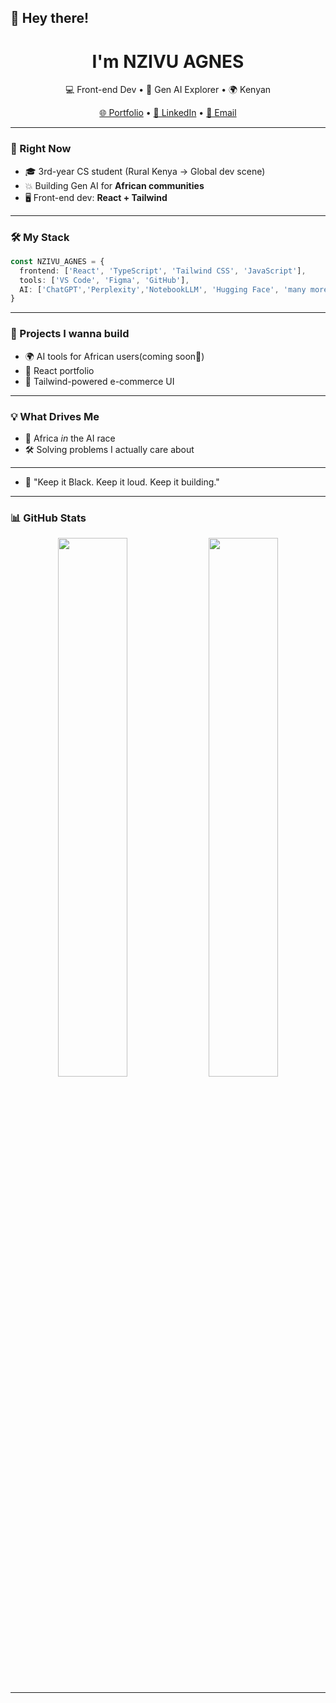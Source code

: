 ## 👋 Hey there!

<h1 align="center">I'm NZIVU AGNES</h1>
<p align="center">💻 Front-end Dev • 🤖 Gen AI Explorer • 🌍 Kenyan</p>

<p align="center">
  <a href="https://github.com/Spyd3r05">🌐 Portfolio</a> • 
  <a href="https://www.linkedin.com/in/nzivuagnes/">💼 LinkedIn</a> • 
  <a href="mailto:shynyn254@gmail.com">📧 Email</a>
</p>

---

### 🚀 Right Now
- 🎓 3rd-year CS student (Rural Kenya → Global dev scene)
- 💥 Building Gen AI for **African communities**
- 🖥️ Front-end dev: **React + Tailwind**
---

### 🛠️ My Stack

```ts
const NZIVU_AGNES = {
  frontend: ['React', 'TypeScript', 'Tailwind CSS', 'JavaScript'],
  tools: ['VS Code', 'Figma', 'GitHub'],
  AI: ['ChatGPT','Perplexity','NotebookLLM', 'Hugging Face', 'many more']
}
```

---

### 🔨 Projects I wanna build

- 🌍 AI tools for African users(coming soon👀)
- 🎨 React portfolio 
- 🛒 Tailwind-powered e-commerce UI  

---

### 💡 What Drives Me
 
- 🚀 Africa *in* the AI race  
- 🛠️ Solving problems I actually care about  

---

- 🖤 "Keep it Black. Keep it loud. Keep it building."

---

### 📊 GitHub Stats

<p align="center">
  <img src="https://github-readme-stats.vercel.app/api?username=Spyd3r05&show_icons=true&theme=radical" width="47%" />
  <img src="https://github-readme-stats.vercel.app/api/top-langs/?username=Spyd3r05&layout=compact&theme=radical" width="47%" />
</p>

---
